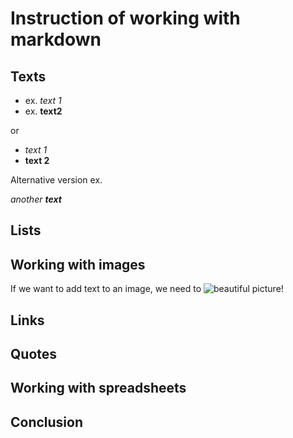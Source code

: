 # Instruction of working with markdown

## Texts

+ ex. *text 1*
+ ex. **text2**

or 

+ _text 1_
+ __text 2__

Alternative version ex.

_another **text**_

## Lists

## Working with images

If we want to add text to an image, we need to ![beautiful picture!](picture1.jpeg)

## Links

## Quotes

## Working with spreadsheets

## Conclusion
